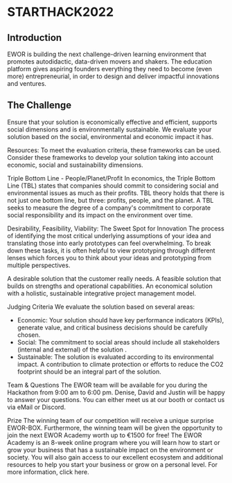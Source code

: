 # STARTHACK2022

## Introduction
EWOR is building the next challenge-driven learning environment that promotes autodidactic, data-driven movers and shakers. The education platform gives aspiring founders everything they need to become (even more) entrepreneurial, in order to design and deliver impactful innovations and ventures.

## The Challenge
Ensure that your solution is economically effective and efficient, supports social dimensions and is environmentally sustainable. We evaluate your solution based on the social, environmental and economic impact it has.

Resources:
To meet the evaluation criteria, these frameworks can be used. Consider these frameworks to develop your solution taking into account economic, social and sustainability dimensions.

Triple Bottom Line - People/Planet/Profit
In economics, the Triple Bottom Line (TBL) states that companies should commit to considering social and environmental issues as much as their profits. TBL theory holds that there is not just one bottom line, but three: profits, people, and the planet. A TBL seeks to measure the degree of a company's commitment to corporate social responsibility and its impact on the environment over time.

Desirability, Feasibility, Viability: The Sweet Spot for Innovation
The process of identifying the most critical underlying assumptions of your idea and translating those into early prototypes can feel overwhelming. To break down these tasks, it is often helpful to view prototyping through different lenses which forces you to think about your ideas and prototyping from multiple perspectives.

A desirable solution that the customer really needs.
A feasible solution that builds on strengths and operational capabilities.
An economical solution with a holistic, sustainable integrative project management model.

Judging Criteria
We evaluate the solution based on several areas:
- Economic: Your solution should have key performance indicators (KPIs), generate value, and critical business decisions should be carefully chosen.
- Social: The commitment to social areas should include all stakeholders (internal and external) of the solution .
- Sustainable: The solution is evaluated according to its environmental impact. A contribution to climate protection or efforts to reduce the CO2 footprint should be an integral part of the solution. 

Team & Questions
The EWOR team will be available for you during the Hackathon from 9:00 am to 6:00 pm. Denise, David and Justin will be happy to answer your questions. You can either meet us at our booth or contact us via eMail or Discord.



Prize
The winning team of our competition will receive a unique surprise EWOR-BOX. Furthermore, the winning team will be given the opportunity to join the next EWOR Academy worth up to €1500 for free! 
The EWOR Academy is an 8-week online program where you will learn how to start or grow your business that has a sustainable impact on the environment or society. You will also gain access to our excellent ecosystem and additional resources to help you start your business or grow on a personal level. For more information, click here.

